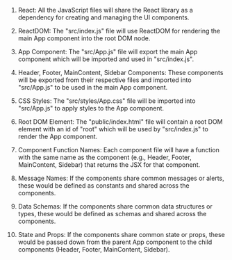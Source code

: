 1. React: All the JavaScript files will share the React library as a dependency for creating and managing the UI components.

2. ReactDOM: The "src/index.js" file will use ReactDOM for rendering the main App component into the root DOM node.

3. App Component: The "src/App.js" file will export the main App component which will be imported and used in "src/index.js".

4. Header, Footer, MainContent, Sidebar Components: These components will be exported from their respective files and imported into "src/App.js" to be used in the main App component.

5. CSS Styles: The "src/styles/App.css" file will be imported into "src/App.js" to apply styles to the App component.

6. Root DOM Element: The "public/index.html" file will contain a root DOM element with an id of "root" which will be used by "src/index.js" to render the App component.

7. Component Function Names: Each component file will have a function with the same name as the component (e.g., Header, Footer, MainContent, Sidebar) that returns the JSX for that component.

8. Message Names: If the components share common messages or alerts, these would be defined as constants and shared across the components.

9. Data Schemas: If the components share common data structures or types, these would be defined as schemas and shared across the components.

10. State and Props: If the components share common state or props, these would be passed down from the parent App component to the child components (Header, Footer, MainContent, Sidebar).